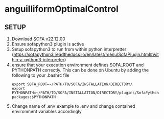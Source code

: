 # anguilliformOptimalControl
## SETUP
1. Download SOFA v22.12.00 
2. Ensure sofapython3 plugin is active
3. Setup sofapython3 to run from within python interpretter (https://sofapython3.readthedocs.io/en/latest/menu/SofaPlugin.html#within-a-python3-interpreter)
4. ensure that your execution environment defines SOFA_ROOT and PYTHONPATH correctly. This can be done on Ubuntu by adding the following to your .bashrc file
    ```    
    export SOFA_ROOT=~/PATH/TO/SOFA/INSTALLATION/DIRECTORY/ 
    export PYTHONPATH=~/PATH/TO/SOFA/INSTALLATION/DIRECTORY/plugins/SofaPython3/lib/python3/site-packages:$PYTHONPATH
    ```
5. Change name of .env_example to .env and change contained environment variables accordingly